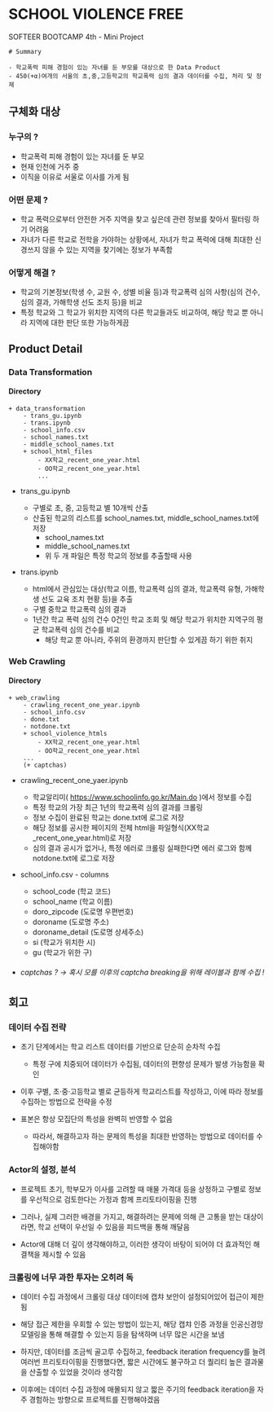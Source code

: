 # SCHOOL VIOLENCE FREE

SOFTEER BOOTCAMP 4th - Mini Project

```
# Summary

- 학교폭력 피해 경험이 있는 자녀를 둔 부모를 대상으로 한 Data Product
- 450(+α)여개의 서울의 초,중,고등학교의 학교폭력 심의 결과 데이터를 수집, 처리 및 정제
```

## 구체화 대상

### 누구의 ?

- 학교폭력 피해 경험이 있는 자녀를 둔 부모
- 현재 인천에 거주 중
- 이직을 이유로 서울로 이사를 가게 됨

### 어떤 문제 ? 

 - 학교 폭력으로부터 안전한 거주 지역을 찾고 싶은데 관련 정보를 찾아서 필터링 하기 어려움
 - 자녀가 다른 학교로 전학을 가야하는 상황에서, 자녀가 학교 폭력에 대해 최대한 신경쓰지 않을 수 있는 지역을 찾기에는 정보가 부족함

### 어떻게 해결 ?

- 학교의 기본정보(학생 수, 교원 수, 성별 비율 등)과 학교폭력 심의 사항(심의 건수, 심의 결과, 가해학생 선도 조치 등)을 비교
- 특정 학교와 그 학교가 위치한 지역의 다른 학교들과도 비교하여, 해당 학교 뿐 아니라 지역에 대한 판단 또한 가능하게끔

## Product Detail

### Data Transformation

#### Directory

```
+ data_transformation
    - trans_gu.ipynb
    - trans.ipynb
    - school_info.csv
    - school_names.txt
    - middle_school_names.txt
    + school_html_files
        - XX학교_recent_one_year.html
        - OO학교_recent_one_year.html
        ...        
```

- trans_gu.ipynb
    - 구별로 초, 중, 고등학교 별 10개씩 산출
    - 산출된 학교의 리스트를 school_names.txt, middle_school_names.txt에 저장
        - school_names.txt 
        - middle_school_names.txt  
        - 위 두 개 파일은 특정 학교의 정보를 추출할때 사용

- trans.ipynb
    - html에서 관심있는 대상(학교 이름, 학교폭력 심의 결과, 학교폭력 유형, 가해학생 선도 교육 조치 현황 등)을 추출
    - 구별 중학교 학교폭력 심의 결과
    - 1년간 학교 폭력 심의 건수 0건인 학교 조회 및 해당 학교가 위치한 지역구의 평균 학교폭력 심의 건수를 비교
        - 해당 학교 뿐 아니라, 주위의 환경까지 판단할 수 있게끔 하기 위한 취지

### Web Crawling

#### Directory

```
+ web_crawling
    - crawling_recent_one_year.ipynb
    - school_info.csv
    - done.txt
    - notdone.txt
    + school_violence_htmls
        - XX학교_recent_one_year.html
        - OO학교_recent_one_year.html
    ...
    (+ captchas) 
```

- crawling_recent_one_yaer.ipynb
    - 학교알리미( https://www.schoolinfo.go.kr/Main.do )에서 정보를 수집
    - 특정 학교의 가장 최근 1년의 학교폭력 심의 결과를 크롤링
    - 정보 수집이 완료된 학교는 done.txt에 로그로 저장
    - 해당 정보를 공시한 페이지의 전체 html을 파일형식(XX학교_recent_one_year.html)로 저장
    - 심의 결과 공시가 없거나, 특정 에러로 크롤링 실패한다면 에러 로그와 함께 notdone.txt에 로그로 저장

- school_info.csv - columns
    - school_code (학교 코드)
    - school_name (학교 이름)
    - doro_zipcode (도로명 우편번호)
    - doroname (도로명 주소)
    - doroname_detail (도로명 상세주소)
    - si (학교가 위치한 시)
    - gu (학교가 위한 구)

- ###### captchas ? -> 혹시 모를 이후의 captcha breaking을 위해 레이블과 함께 수집 !

## 회고

### 데이터 수집 전략

- 초기 단계에서는 학교 리스트 데이터를 기반으로 단순히 순차적 수집
    - 특정 구에 치중되어 데이터가 수집됨, 데이터의 편향성 문제가 발생 가능함을 확인
- 이후 구별, 초·중·고등학교 별로 균등하게 학교리스트를 작성하고, 이에 따라 정보를 수집하는 방법으로 전략을 수정

- 표본은 항상 모집단의 특성을 완벽히 반영할 수 없음
    - 따라서, 해결하고자 하는 문제의 특성을 최대한 반영하는 방법으로 데이터를 수집해야함

### Actor의 설정, 분석

- 프로젝트 초기, 학부모가 이사를 고려할 때 매물 가격대 등을 상정하고 구별로 정보를 우선적으로 검토한다는 가정과 함께 프리토타이핑을 진행

- 그러나, 실제 그러한 배경을 가지고, 해결하려는 문제에 의해 큰 고통을 받는 대상이라면, 학교 선택이 우선일 수 있음을 피드백을 통해 깨달음

- Actor에 대해 더 깊이 생각해야하고, 이러한 생각이 바탕이 되어야 더 효과적인 해결책을 제시할 수 있음

### 크롤링에 너무 과한 투자는 오히려 독

- 데이터 수집 과정에서 크롤링 대상 데이터에 캡챠 보안이 설정되어있어 접근이 제한됨

- 해당 접근 제한을 우회할 수 있는 방법이 있는지, 해당 캡챠 인증 과정을 인공신경망 모델링을 통해 해결할 수 있는지 등을 탐색하며 너무 많은 시간을 보냄

- 하지만, 데이터를 조금씩 골고루 수집하고, feedback iteration frequency를 늘려 여러번 프리토타이핑을 진행했다면, 짧은 시간에도 불구하고 더 퀄리티 높은 결과물을 산출할 수 있었을 것이라 생각함

- 이후에는 데이터 수집 과정에 매몰되지 않고 짧은 주기의 feedback iteration을 자주 경험하는 방향으로 프로젝트를 진행해야겠음

